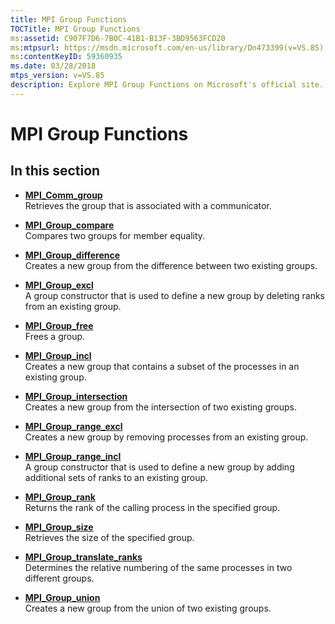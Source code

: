 ```yaml
---
title: MPI Group Functions
TOCTitle: MPI Group Functions
ms:assetid: C907F7D6-7B0C-41B1-B13F-3BD9563FCD20
ms:mtpsurl: https://msdn.microsoft.com/en-us/library/Dn473399(v=VS.85)
ms:contentKeyID: 59360935
ms.date: 03/28/2018
mtps_version: v=VS.85
description: Explore MPI Group Functions on Microsoft's official site. Learn about group constructors, rank retrieval, group size, and more. Enhance your coding skills.
---
```


# MPI Group Functions

## In this section

  - [**MPI\_Comm\_group**](mpi-comm-group-function.md)  
    Retrieves the group that is associated with a communicator.

  - [**MPI\_Group\_compare**](mpi-group-compare-function.md)  
    Compares two groups for member equality.

  - [**MPI\_Group\_difference**](mpi-group-difference-function.md)  
    Creates a new group from the difference between two existing groups.

  - [**MPI\_Group\_excl**](mpi-group-excl-function.md)  
    A group constructor that is used to define a new group by deleting ranks from an existing group.

  - [**MPI\_Group\_free**](mpi-group-free-function.md)  
    Frees a group.

  - [**MPI\_Group\_incl**](mpi-group-incl-function.md)  
    Creates a new group that contains a subset of the processes in an existing group.

  - [**MPI\_Group\_intersection**](mpi-group-intersection-function.md)  
    Creates a new group from the intersection of two existing groups.

  - [**MPI\_Group\_range\_excl**](mpi-group-range-excl-function.md)  
    Creates a new group by removing processes from an existing group.

  - [**MPI\_Group\_range\_incl**](mpi-group-range-incl-function.md)  
    A group constructor that is used to define a new group by adding additional sets of ranks to an existing group.

  - [**MPI\_Group\_rank**](mpi-group-rank-function.md)  
    Returns the rank of the calling process in the specified group.

  - [**MPI\_Group\_size**](mpi-group-size-function.md)  
    Retrieves the size of the specified group.

  - [**MPI\_Group\_translate\_ranks**](mpi-group-translate-ranks-function.md)  
    Determines the relative numbering of the same processes in two different groups.

  - [**MPI\_Group\_union**](mpi-group-union-function.md)  
    Creates a new group from the union of two existing groups.


